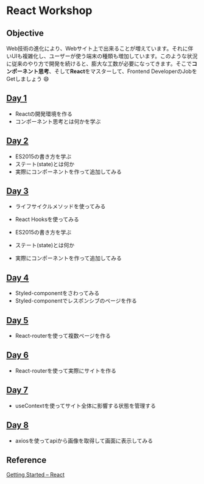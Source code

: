 React Workshop
===

Objective
---

Web技術の進化により、Webサイト上で出来ることが増えています。それに伴いUIも複雑化し、ユーザーが使う端末の種類も増加しています。このような状況に従来のやり方で開発を続けると、膨大な工数が必要になってきます。そこで**コンポーネント思考**、そして**React**をマスターして、Frontend DeveloperのJobをGetしましょう :smile:


[Day 1](./memorandum/Day1.md)
---

- Reactの開発環境を作る
- コンポーネント思考とは何かを学ぶ

[Day 2](./memorandum/Day2.md)
---

- ES2015の書き方を学ぶ
- ステート(state)とは何か
- 実際にコンポーネントを作って追加してみる

[Day 3](./memorandum/Day3.md)
---

- ライフサイクルメソッドを使ってみる
- React Hooksを使ってみる

- ES2015の書き方を学ぶ
- ステート(state)とは何か
- 実際にコンポーネントを作って追加してみる

[Day 4](./memorandum/Day4.md)
---

- Styled-componentをさわってみる
- Styled-componentでレスポンシブのページを作る


[Day 5](./memorandum/Day5.md)
---

- React-routerを使って複数ページを作る


[Day 6](./memorandum/Day6.md)
---

- React-routerを使って実際にサイトを作る

[Day 7](./memorandum/Day7.md)
---

- useContextを使ってサイト全体に影響する状態を管理する

[Day 8](./memorandum/Day8.md)
---

- axiosを使ってapiから画像を取得して画面に表示してみる

Reference
---

[Getting Started – React](https://ja.reactjs.org/docs/getting-started.html)
